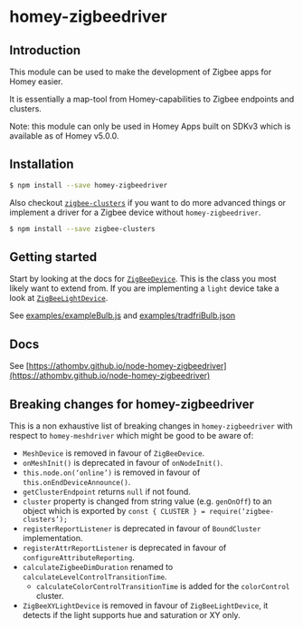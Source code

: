 # homey-zigbeedriver

## Introduction
This module can be used to make the development of Zigbee apps for Homey easier.

It is essentially a map-tool from Homey-capabilities to Zigbee endpoints and clusters.

Note: this module can only be used in Homey Apps built on SDKv3 which is available as of Homey v5.0.0.

## Installation

```bash
$ npm install --save homey-zigbeedriver
```

Also checkout [`zigbee-clusters`](https://github.com/athombv/node-zigbee-clusters) if you want to do more advanced things or implement a driver for a Zigbee device without `homey-zigbeedriver`.

```bash
$ npm install --save zigbee-clusters
```

## Getting started

Start by looking at the docs for [`ZigBeeDevice`](https://athombv.github.io/node-homey-zigbeedriver/ZigBeeDevice.html). This is the class you most likely want to extend from. If you are implementing a `light` device take a look at [`ZigBeeLightDevice`](https://athombv.github.io/node-homey-zigbeedriver/ZigBeeLightDevice.html).

See [examples/exampleBulb.js](https://github.com/athombv/node-homey-zigbeedriver/blob/master/examples/exampleBulb.js) and [examples/tradfriBulb.json](https://github.com/athombv/node-homey-zigbeedriver/blob/master/examples/exampleBulb.json)

## Docs
See [https://athombv.github.io/node-homey-zigbeedriver](https://athombv.github.io/node-homey-zigbeedriver)


## Breaking changes for homey-zigbeedriver

This is a non exhaustive list of breaking changes in `homey-zigbeedriver` with respect to `homey-meshdriver` which might be good to be aware of:

- `MeshDevice` is removed in favour of `ZigBeeDevice`.
- `onMeshInit()` is deprecated in favour of `onNodeInit()`.
- `this.node.on(‘online’)` is removed in favour of `this.onEndDeviceAnnounce()`.
- `getClusterEndpoint` returns `null` if not found.
- `cluster` property is changed from string value (e.g. `genOnOff`) to an object which is exported by `const { CLUSTER } = require(‘zigbee-clusters’);`
- `registerReportListener` is deprecated in favour of `BoundCluster` implementation.
- `registerAttrReportListener` is deprecated in favour of `configureAttributeReporting`.
- `calculateZigbeeDimDuration` renamed to `calculateLevelControlTransitionTime`.
  - `calculateColorControlTransitionTime` is added for the `colorControl` cluster.
- `ZigBeeXYLightDevice` is removed in favour of `ZigBeeLightDevice`, it detects if the light supports hue and saturation or XY only.

